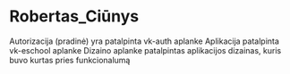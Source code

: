 # Robertas_Ciūnys
Autorizacija (pradinė) yra patalpinta vk-auth aplanke
Aplikacija patalpinta vk-eschool aplanke
Dizaino aplanke patalpintas aplikacijos dizainas, kuris buvo kurtas pries funkcionalumą
